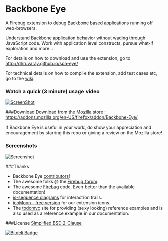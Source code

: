 Backbone Eye
============

A Firebug extension to debug Backbone based applications running off web-browsers.

Understand Backbone application behavior without wading through JavaScript code. Work with application level constructs, pursue what-if exploration and more...

For details on how to download and use the extension, go to http://dhruvaray.github.io/spa-eye/

For technical details on how to compile the extension, add test cases etc, go to the [wiki](https://github.com/dhruvaray/spa-eye/wiki).


### Watch a quick (3 minute) usage video
[![ScreenShot](http://dhruvaray.github.io/spa-eye/site/img/video.png)](http://youtu.be/tEIxBqjR1Cc)


###Download
Download from the Mozilla store  : https://addons.mozilla.org/en-US/firefox/addon/Backbone-Eye/

If Backbone Eye is useful in your work, do show your appreciation and encouragement by starring this repo or giving a review on the Mozilla store!

### Screenshots
![Screenshot](http://dhruvaray.github.io/spa-eye/site/img/composite.gif)


###Thanks
* Backbone Eye [contributors](https://github.com/dhruvaray/spa-eye/graphs/contributors)!
* The awesome folks @ the [Firebug forum](https://groups.google.com/forum/#!forum/firebug).
* The awesome [Firebug](https://github.com/firebug/firebug) code. Even better than the available documentation!
* [js-sequence diagrams](https://github.com/bramp/js-sequence-diagrams) for interaction trails.
* [icoMoon - free version](http://icomoon.io/#icons) for our extension icons.
* The [todomvc](http://todomvc.com/) site for providing (sexy looking) reference examples and is also used as a reference example in our documentation.

###License
[Simplified BSD 2-Clause](https://github.com/dhruvaray/spa-eye/blob/master/extension/license.txt)






[![Bitdeli Badge](https://d2weczhvl823v0.cloudfront.net/dhruvaray/spa-eye/trend.png)](https://bitdeli.com/free "Bitdeli Badge")


